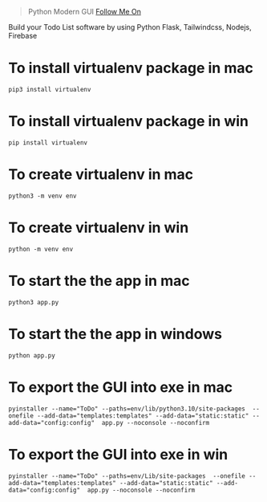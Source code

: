 > Python Modern GUI
> [Follow Me On](https://codewithvetri.web.app)

Build your Todo List software by using Python Flask, Tailwindcss, Nodejs, Firebase

# To install virtualenv package in mac

```
pip3 install virtualenv
```

# To install virtualenv package in win

```
pip install virtualenv
```

# To create virtualenv in mac

```
python3 -m venv env
```

# To create virtualenv in win

```
python -m venv env
```

# To start the the app in mac

```
python3 app.py
```

# To start the the app in windows

```
python app.py
```

# To export the GUI into exe in mac

```
pyinstaller --name="ToDo" --paths=env/lib/python3.10/site-packages  --onefile --add-data="templates:templates" --add-data="static:static" --add-data="config:config"  app.py --noconsole --noconfirm
```

# To export the GUI into exe in win

```
pyinstaller --name="ToDo" --paths=env/Lib/site-packages  --onefile --add-data="templates:templates" --add-data="static:static" --add-data="config:config"  app.py --noconsole --noconfirm
```
